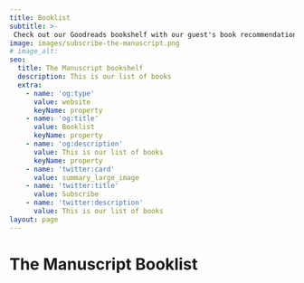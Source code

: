 ```yaml
---
title: Booklist
subtitle: >-
 Check out our Goodreads bookshelf with our guest's book recommendations.
image: images/subscribe-the-manuscript.png
# image_alt: 
seo:
  title: The Manuscript bookshelf
  description: This is our list of books
  extra:
    - name: 'og:type'
      value: website
      keyName: property
    - name: 'og:title'
      value: Booklist
      keyName: property
    - name: 'og:description'
      value: This is our list of books
      keyName: property
    - name: 'twitter:card'
      value: summary_large_image
    - name: 'twitter:title'
      value: Subscribe
    - name: 'twitter:description'
      value: This is our list of books
layout: page
---
```



<h1> The Manuscript Booklist </h1>

